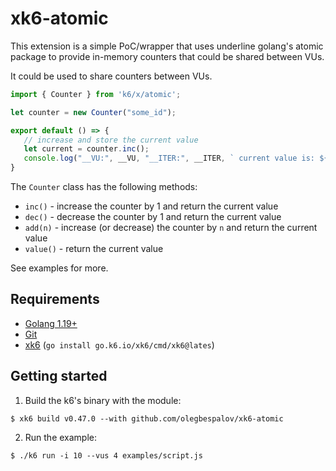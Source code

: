 # xk6-atomic

This extension is a simple PoC/wrapper that uses underline golang's atomic package to provide in-memory counters that could be shared between VUs.

It could be used to share counters between VUs.

```javascript
import { Counter } from 'k6/x/atomic';

let counter = new Counter("some_id");

export default () => {
   // increase and store the current value
   let current = counter.inc();
   console.log("__VU:", __VU, "__ITER:", __ITER, ` current value is: ${current}`);
}
```

The `Counter` class has the following methods:

* `inc()` - increase the counter by 1 and return the current value
* `dec()` - decrease the counter by 1 and return the current value
* `add(n)` - increase (or decrease) the counter by `n` and return the current value
* `value()` - return the current value

See examples for more.

## Requirements

* [Golang 1.19+](https://go.dev/)
* [Git](https://git-scm.com/)
* [xk6](https://github.com/grafana/xk6) (`go install go.k6.io/xk6/cmd/xk6@lates`)


## Getting started  

1. Build the k6's binary with the module:

  ```shell
  $ xk6 build v0.47.0 --with github.com/olegbespalov/xk6-atomic
  ```

2. Run the example:

  ```shell
  $ ./k6 run -i 10 --vus 4 examples/script.js
  ```